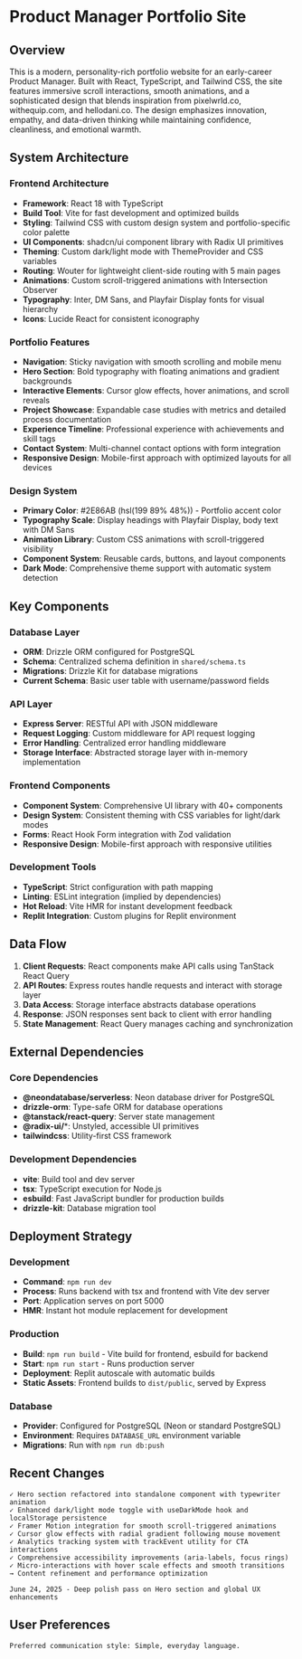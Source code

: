 # Product Manager Portfolio Site

## Overview

This is a modern, personality-rich portfolio website for an early-career Product Manager. Built with React, TypeScript, and Tailwind CSS, the site features immersive scroll interactions, smooth animations, and a sophisticated design that blends inspiration from pixelwrld.co, withequip.com, and hellodani.co. The design emphasizes innovation, empathy, and data-driven thinking while maintaining confidence, cleanliness, and emotional warmth.

## System Architecture

### Frontend Architecture
- **Framework**: React 18 with TypeScript
- **Build Tool**: Vite for fast development and optimized builds
- **Styling**: Tailwind CSS with custom design system and portfolio-specific color palette
- **UI Components**: shadcn/ui component library with Radix UI primitives
- **Theming**: Custom dark/light mode with ThemeProvider and CSS variables
- **Routing**: Wouter for lightweight client-side routing with 5 main pages
- **Animations**: Custom scroll-triggered animations with Intersection Observer
- **Typography**: Inter, DM Sans, and Playfair Display fonts for visual hierarchy
- **Icons**: Lucide React for consistent iconography

### Portfolio Features
- **Navigation**: Sticky navigation with smooth scrolling and mobile menu
- **Hero Section**: Bold typography with floating animations and gradient backgrounds
- **Interactive Elements**: Cursor glow effects, hover animations, and scroll reveals
- **Project Showcase**: Expandable case studies with metrics and detailed process documentation
- **Experience Timeline**: Professional experience with achievements and skill tags
- **Contact System**: Multi-channel contact options with form integration
- **Responsive Design**: Mobile-first approach with optimized layouts for all devices

### Design System
- **Primary Color**: #2E86AB (hsl(199 89% 48%)) - Portfolio accent color
- **Typography Scale**: Display headings with Playfair Display, body text with DM Sans
- **Animation Library**: Custom CSS animations with scroll-triggered visibility
- **Component System**: Reusable cards, buttons, and layout components
- **Dark Mode**: Comprehensive theme support with automatic system detection

## Key Components

### Database Layer
- **ORM**: Drizzle ORM configured for PostgreSQL
- **Schema**: Centralized schema definition in `shared/schema.ts`
- **Migrations**: Drizzle Kit for database migrations
- **Current Schema**: Basic user table with username/password fields

### API Layer
- **Express Server**: RESTful API with JSON middleware
- **Request Logging**: Custom middleware for API request logging
- **Error Handling**: Centralized error handling middleware
- **Storage Interface**: Abstracted storage layer with in-memory implementation

### Frontend Components
- **Component System**: Comprehensive UI library with 40+ components
- **Design System**: Consistent theming with CSS variables for light/dark modes
- **Forms**: React Hook Form integration with Zod validation
- **Responsive Design**: Mobile-first approach with responsive utilities

### Development Tools
- **TypeScript**: Strict configuration with path mapping
- **Linting**: ESLint integration (implied by dependencies)
- **Hot Reload**: Vite HMR for instant development feedback
- **Replit Integration**: Custom plugins for Replit environment

## Data Flow

1. **Client Requests**: React components make API calls using TanStack React Query
2. **API Routes**: Express routes handle requests and interact with storage layer
3. **Data Access**: Storage interface abstracts database operations
4. **Response**: JSON responses sent back to client with error handling
5. **State Management**: React Query manages caching and synchronization

## External Dependencies

### Core Dependencies
- **@neondatabase/serverless**: Neon database driver for PostgreSQL
- **drizzle-orm**: Type-safe ORM for database operations
- **@tanstack/react-query**: Server state management
- **@radix-ui/***: Unstyled, accessible UI primitives
- **tailwindcss**: Utility-first CSS framework

### Development Dependencies
- **vite**: Build tool and dev server
- **tsx**: TypeScript execution for Node.js
- **esbuild**: Fast JavaScript bundler for production builds
- **drizzle-kit**: Database migration tool

## Deployment Strategy

### Development
- **Command**: `npm run dev`
- **Process**: Runs backend with tsx and frontend with Vite dev server
- **Port**: Application serves on port 5000
- **HMR**: Instant hot module replacement for development

### Production
- **Build**: `npm run build` - Vite build for frontend, esbuild for backend
- **Start**: `npm run start` - Runs production server
- **Deployment**: Replit autoscale with automatic builds
- **Static Assets**: Frontend builds to `dist/public`, served by Express

### Database
- **Provider**: Configured for PostgreSQL (Neon or standard PostgreSQL)
- **Environment**: Requires `DATABASE_URL` environment variable
- **Migrations**: Run with `npm run db:push`

## Recent Changes

```
✓ Hero section refactored into standalone component with typewriter animation
✓ Enhanced dark/light mode toggle with useDarkMode hook and localStorage persistence
✓ Framer Motion integration for smooth scroll-triggered animations
✓ Cursor glow effects with radial gradient following mouse movement
✓ Analytics tracking system with trackEvent utility for CTA interactions
✓ Comprehensive accessibility improvements (aria-labels, focus rings)
✓ Micro-interactions with hover scale effects and smooth transitions
→ Content refinement and performance optimization

June 24, 2025 - Deep polish pass on Hero section and global UX enhancements
```

## User Preferences

```
Preferred communication style: Simple, everyday language.
```